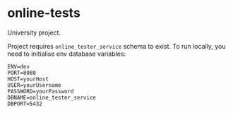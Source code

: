 # online-tests
University project.

Project requires `online_tester_service` schema to exist.
To run locally, you need to initialise env database variables:

    ENV=dev
    PORT=8080
    HOST=yourHost
    USER=yourUsername
    PASSWORD=yourPassword
    DBNAME=online_tester_service
    DBPORT=5432

